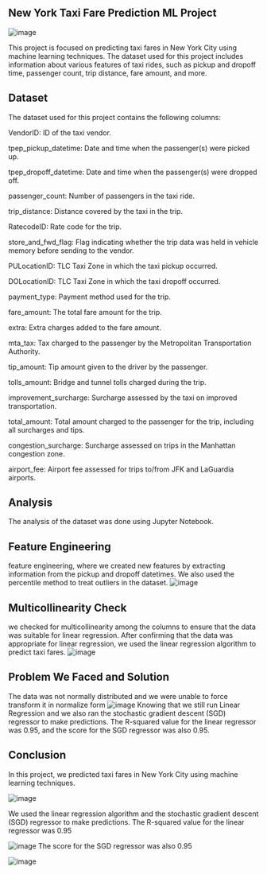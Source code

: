 
## New York Taxi Fare Prediction ML Project
![image](https://user-images.githubusercontent.com/111660500/224513238-689b2c8c-0621-4892-9bcf-66254fc69b68.png)

This project is focused on predicting taxi fares in New York City using machine learning techniques. The dataset used for this project includes information about various features of taxi rides, such as pickup and dropoff time, passenger count, trip distance, fare amount, and more.
## Dataset
The dataset used for this project contains the following columns:

VendorID: ID of the taxi vendor.

tpep_pickup_datetime: Date and time when the passenger(s) were picked up.

tpep_dropoff_datetime: Date and time when the passenger(s) were dropped off.

passenger_count: Number of passengers in the taxi ride.

trip_distance: Distance covered by the taxi in the trip.

RatecodeID: Rate code for the trip.

store_and_fwd_flag: Flag indicating whether the trip data was held in vehicle memory before sending to the vendor.

PULocationID: TLC Taxi Zone in which the taxi pickup occurred.

DOLocationID: TLC Taxi Zone in which the taxi dropoff occurred.

payment_type: Payment method used for the trip.

fare_amount: The total fare amount for the trip.

extra: Extra charges added to the fare amount.

mta_tax: Tax charged to the passenger by the Metropolitan Transportation Authority.

tip_amount: Tip amount given to the driver by the passenger.

tolls_amount: Bridge and tunnel tolls charged during the trip.

improvement_surcharge: Surcharge assessed by the taxi on improved transportation.

total_amount: Total amount charged to the passenger for the trip, including all surcharges and tips.

congestion_surcharge: Surcharge assessed on trips in the Manhattan congestion zone.

airport_fee: Airport fee assessed for trips to/from JFK and LaGuardia airports.
## Analysis
The analysis of the dataset was done using Jupyter Notebook.
## Feature Engineering 
feature engineering, where we created new features by extracting information from the pickup and dropoff datetimes. We also used the percentile method to treat outliers in the dataset.
![image](https://user-images.githubusercontent.com/111660500/224512890-d6347be6-0c0f-4b94-aa69-6998294cb8c1.png)

## Multicollinearity Check
we checked for multicollinearity among the columns to ensure that the data was suitable for linear regression. After confirming that the data was appropriate for linear regression, we used the linear regression algorithm to predict taxi fares.
![image](https://user-images.githubusercontent.com/111660500/224512911-66c4450b-5081-41c0-9b41-e3d34218d6ef.png)

## Problem We Faced and Solution
 The data was not normally distributed and we were unable to force transform it in normalize form
 ![image](https://user-images.githubusercontent.com/111660500/224512994-3d893ead-bcd8-474b-9fd0-beffb99e7d5d.png)
Knowing that we still run Linear Regression and we also ran the stochastic gradient descent (SGD) regressor to make predictions. The R-squared value for the linear regressor was 0.95, and the score for the SGD regressor was also 0.95.
## Conclusion
In this project, we predicted taxi fares in New York City using machine learning techniques.

![image](https://user-images.githubusercontent.com/111660500/224513085-d7042128-9936-4f2a-8e10-3306ea1b14ff.png)

We used the linear regression algorithm and the stochastic gradient descent (SGD) regressor to make predictions. The R-squared value for the linear regressor was 0.95

![image](https://user-images.githubusercontent.com/111660500/224513155-4b5e0ee8-4904-49d2-b4c0-af2320f17e6b.png)
The score for the SGD regressor was also 0.95

![image](https://user-images.githubusercontent.com/111660500/224513163-e0aeff3a-ed79-4a84-a539-caa23aaeddf9.png)
